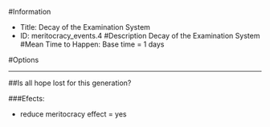 #Information
 - Title: Decay of the Examination System
 - ID: meritocracy_events.4
#Description
Decay of the Examination System
#Mean Time to Happen:
Base time = 1 days

#Options

___
##Is all hope lost for this generation?

###Efects:<ul><li>reduce meritocracy effect = yes</li></ul>
